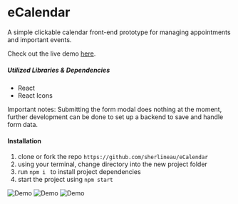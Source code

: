 # eCalendar
A simple clickable calendar front-end prototype for managing appointments and important events.

Check out the live demo [here](https://sherlineau.github.io/eCalendar/).

##### Utilized Libraries & Dependencies
- React
- React Icons

Important notes:
Submitting the form modal does nothing at the moment, further development can be done to set up a backend to save and handle form data.

#### Installation
1. clone or fork the repo
  ```https://github.com/sherlineau/eCalendar```
2. using your terminal, change directory into the new project folder
3. run ```npm i ``` to install project dependencies
4. start the project using ```npm start```


![Demo](Screenshot.png)
![Demo](Screenshot-2.png)
![Demo](Screenshot-3.png)


